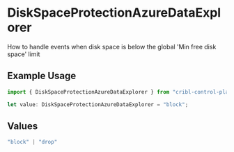 # DiskSpaceProtectionAzureDataExplorer

How to handle events when disk space is below the global 'Min free disk space' limit

## Example Usage

```typescript
import { DiskSpaceProtectionAzureDataExplorer } from "cribl-control-plane/models/operations";

let value: DiskSpaceProtectionAzureDataExplorer = "block";
```

## Values

```typescript
"block" | "drop"
```